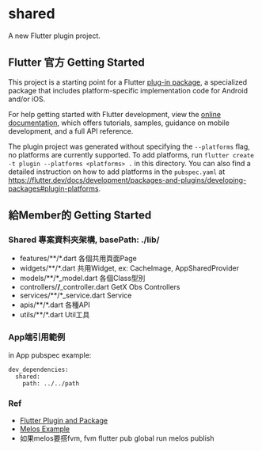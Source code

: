 # shared

A new Flutter plugin project.

## Flutter 官方 Getting Started

This project is a starting point for a Flutter
[plug-in package](https://flutter.dev/developing-packages/),
a specialized package that includes platform-specific implementation code for
Android and/or iOS.

For help getting started with Flutter development, view the
[online documentation](https://flutter.dev/docs), which offers tutorials,
samples, guidance on mobile development, and a full API reference.

The plugin project was generated without specifying the `--platforms` flag, no platforms are currently supported.
To add platforms, run `flutter create -t plugin --platforms <platforms> .` in this directory.
You can also find a detailed instruction on how to add platforms in the `pubspec.yaml` at https://flutter.dev/docs/development/packages-and-plugins/developing-packages#plugin-platforms.

## 給Member的 Getting Started

### Shared 專案資料夾架構, basePath: ./lib/
- features/**/*.dart     各個共用頁面Page
- widgets/**/*.dart     共用Widget, ex: CacheImage, AppSharedProvider
- models/**/*_model.dart       各個Class型別
- controllers/**/**_controller.dart   GetX Obs Controllers
- services/**/*_service.dart   Service
- apis/**/*.dart  各種API
- utils/**/*.dart               Util工具

### App端引用範例
in App pubspec example:
```
dev_dependencies:
  shared:
    path: ../../path
```


### Ref
- [Flutter Plugin and Package](https://juejin.cn/post/7041504300933054478)
- [Melos Example](https://github.com/nilsreichardt/codemagic_monorepo_example/blob/main/apps/counter_app/pubspec.yaml)
- 如果melos要搭fvm, fvm flutter pub global run melos publish